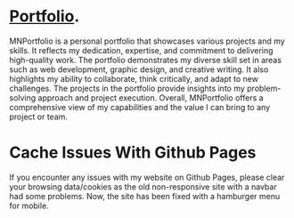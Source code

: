 # [Portfolio](https://mnportfolio-40c32.web.app/).

MNPortfolio is a personal portfolio that showcases various projects and my skills. It reflects my dedication, expertise, and commitment to delivering high-quality work. The portfolio demonstrates my diverse skill set in areas such as web development, graphic design, and creative writing. It also highlights my ability to collaborate, think critically, and adapt to new challenges. The projects in the portfolio provide insights into my problem-solving approach and project execution. Overall, MNPortfolio offers a comprehensive view of my capabilities and the value I can bring to any project or team.

# Cache Issues With Github Pages

If you encounter any issues with my website on Github Pages, please clear your browsing data/cookies as the old non-responsive site with a navbar had some problems. Now, the site has been fixed with a hamburger menu for mobile.